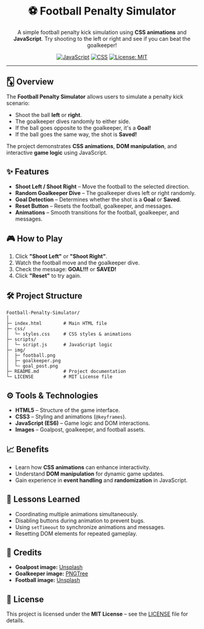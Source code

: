 <div align="center">

# ⚽ Football Penalty Simulator

A simple football penalty kick simulation using **CSS animations** and **JavaScript**.
Try shooting to the left or right and see if you can beat the goalkeeper!

[![JavaScript](https://img.shields.io/badge/JavaScript-ES6-yellow?logo=javascript\&logoColor=black)](https://developer.mozilla.org/en-US/docs/Web/JavaScript)
[![CSS](https://img.shields.io/badge/CSS-Animations-blue?logo=css3\&logoColor=white)](https://developer.mozilla.org/en-US/docs/Web/CSS)
[![License: MIT](https://img.shields.io/badge/License-MIT-green.svg)](./LICENSE)

</div>

---

## 🃎 Overview

The **Football Penalty Simulator** allows users to simulate a penalty kick scenario:

* Shoot the ball **left** or **right**.
* The goalkeeper dives randomly to either side.
* If the ball goes opposite to the goalkeeper, it's a **Goal!**
* If the ball goes the same way, the shot is **Saved!**

The project demonstrates **CSS animations**, **DOM manipulation**, and interactive **game logic** using JavaScript.



## ✨ Features

<div align="left">

* **Shoot Left / Shoot Right** – Move the football to the selected direction.
* **Random Goalkeeper Dive** – The goalkeeper dives left or right randomly.
* **Goal Detection** – Determines whether the shot is a **Goal** or **Saved**.
* **Reset Button** – Resets the football, goalkeeper, and messages.
* **Animations** – Smooth transitions for the football, goalkeeper, and messages.

</div>



## 🎮 How to Play

1. Click **"Shoot Left"** or **"Shoot Right"**.
2. Watch the football move and the goalkeeper dive.
3. Check the message: **GOAL!!!** or **SAVED!**
4. Click **"Reset"** to try again.



## 🛠️ Project Structure

```
Football-Penalty-Simulator/
│
├─ index.html        # Main HTML file
├─ css/
│  └─ styles.css     # CSS styles & animations
├─ scripts/
│  └─ script.js      # JavaScript logic
├─ img/
│  ├─ football.png
│  ├─ goalkeeper.png
│  └─ goal_post.png
├─ README.md         # Project documentation
└─ LICENSE           # MIT License file
```



## ⚙️ Tools & Technologies

* **HTML5** – Structure of the game interface.
* **CSS3** – Styling and animations (`@keyframes`).
* **JavaScript (ES6)** – Game logic and DOM interactions.
* **Images** – Goalpost, goalkeeper, and football assets.



## 📈 Benefits

* Learn how **CSS animations** can enhance interactivity.
* Understand **DOM manipulation** for dynamic game updates.
* Gain experience in **event handling** and **randomization** in JavaScript.


## 🧠 Lessons Learned

* Coordinating multiple animations simultaneously.
* Disabling buttons during animation to prevent bugs.
* Using `setTimeout` to synchronize animations and messages.
* Resetting DOM elements for repeated gameplay.


## 🎨 Credits

* **Goalpost image:** [Unsplash](https://unsplash.com/photos/a-soccer-goal-in-the-middle-of-a-field-QfVh4mUi4v0)
* **Goalkeeper image:** [PNGTree](https://pngtree.com/freepng/jump-up-goalkeeper-cartoon-cartoon-goalkeeper_3921853.html)
* **Football image:** [Unsplash](https://unsplash.com/photos/white-and-black-soccer-ball-on-grass-field-dKCKiC0BQtU)


## 📝 License

This project is licensed under the **MIT License** – see the [LICENSE](LICENSE.txt) file for details.